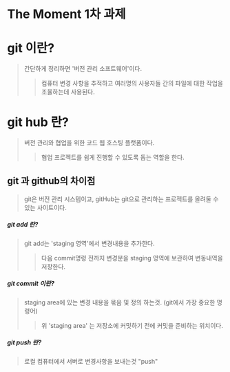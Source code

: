 The Moment 1차 과제
================



# git 이란?
>   간단하게 정리하면 '버전 관리 소프트웨어'이다.
>   >   컴퓨터 변경 사항을 추적하고 여러명의 사용자들 간의 파일에 대한 작업을 조율하는데 사용된다.

# git hub 란?
>   버전 관리와 협업을 위한 코드 웹 호스팅 플랫폼이다.
>   >   협업 프로젝트를 쉽게 진행할 수 있도록 돕는 역할을 한다.

## git 과 github의 차이점
>   git은 버전 관리 시스템이고, gitHub는 git으로 관리하는 프로젝트를 올려둘 수 있는 사이트이다.

##### git add 란?
>   git add는 'staging 영역'에서 변경내용을 추가한다.
>   >   다음 commit명령 전까지 변경분을 staging 영역에 보관하여 변동내역을 저장한다.

##### git commit 이란?
>   staging area에 있는 변경 내용을 묶음 및 정의 하는것. (git에서 가장 중요한 명령어)
>   >   위 'staging area' 는  저장소에 커밋하기 전에 커밋을 준비하는 위치이다.

##### git push 란?
>   로컬 컴퓨터에서 서버로 변경사항을 보내는것 "push"
